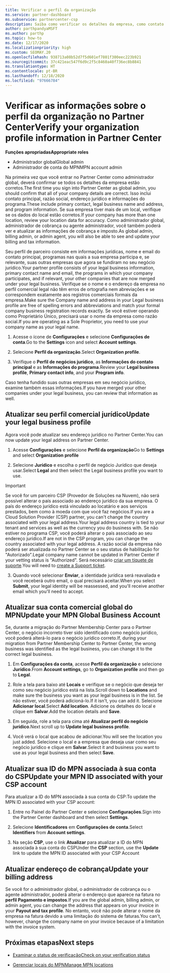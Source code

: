 ```yaml
---
title: Verificar o perfil da organização
ms.service: partner-dashboard
ms.subservice: partnercenter-csp
description: Saiba como verificar os detalhes da empresa, como contato principal, endereço e informações do programa. Você também pode atualizar seus endereços jurídico e para cobrança.
author: parthpandyaMSFT
ms.author: parthp
ms.topic: how-to
ms.date: 12/17/2020
ms.localizationpriority: high
ms.custom: SEOMAY.20
ms.openlocfilehash: 938713a08b52d7f5d601ef7801f300eec223b921
ms.sourcegitcommit: 37c421eac547f6d9c2f5c8460a40f736ec8b8841
ms.translationtype: HT
ms.contentlocale: pt-BR
ms.lasthandoff: 12/18/2020
ms.locfileid: "97666784"
---
```

# <a name="verify-your-organization-profile-information-in-partner-center"></a><span data-ttu-id="9da7b-104">Verificar as informações sobre o perfil da organização no Partner Center</span><span class="sxs-lookup"><span data-stu-id="9da7b-104">Verify your organization profile information in Partner Center</span></span>

<span data-ttu-id="9da7b-105">**Funções apropriadas**</span><span class="sxs-lookup"><span data-stu-id="9da7b-105">**Appropriate roles**</span></span>

- <span data-ttu-id="9da7b-106">Administrador global</span><span class="sxs-lookup"><span data-stu-id="9da7b-106">Global admin</span></span>
- <span data-ttu-id="9da7b-107">Administrador de conta do MPN</span><span class="sxs-lookup"><span data-stu-id="9da7b-107">MPN account admin</span></span>

<span data-ttu-id="9da7b-108">Na primeira vez que você entrar no Partner Center como administrador global, deverá confirmar se todos os detalhes da empresa estão corretos.</span><span class="sxs-lookup"><span data-stu-id="9da7b-108">The first time you sign into Partner Center as global admin, you should confirm that all of your company details are correct.</span></span> <span data-ttu-id="9da7b-109">Isso inclui contato principal, razão social, endereço jurídico e informações do programa.</span><span class="sxs-lookup"><span data-stu-id="9da7b-109">These include primary contact, legal business name and address, and program information.</span></span> <span data-ttu-id="9da7b-110">Se sua empresa tiver mais de um local, verifique se os dados do local estão corretos.</span><span class="sxs-lookup"><span data-stu-id="9da7b-110">If your company has more than one location, review your location data for accuracy.</span></span> <span data-ttu-id="9da7b-111">Como administrador global, administrador de cobrança ou agente administrador, você também poderá ver e atualizar as informações de cobrança e imposto.</span><span class="sxs-lookup"><span data-stu-id="9da7b-111">As global admin, billing admin, or admin agent, you will also be able to see and update your billing and tax information.</span></span>

<span data-ttu-id="9da7b-112">Seu perfil de parceiro consiste em informações jurídicas, nome e email do contato principal, programas nas quais a sua empresa participa e, se relevante, suas outras empresas que agora se fundiram no seu negócio jurídico.</span><span class="sxs-lookup"><span data-stu-id="9da7b-112">Your partner profile consists of your legal business information, primary contact name and email, the programs in which your company participates, and if relevant, your other companies that are now merged under your legal business.</span></span> <span data-ttu-id="9da7b-113">Verifique se o nome e o endereço da empresa no perfil comercial legal não têm erros de ortografia nem abreviações e se correspondem exatamente aos registros comerciais formais da empresa.</span><span class="sxs-lookup"><span data-stu-id="9da7b-113">Make sure the Company name and address in your Legal business profile are free of spelling errors and abbreviations and match your formal company business registration records exactly.</span></span> <span data-ttu-id="9da7b-114">Se você estiver operando como Proprietário Único, precisará usar o nome da empresa como razão social.</span><span class="sxs-lookup"><span data-stu-id="9da7b-114">If you are operating as a Sole Proprietor, you need to use your company name as your legal name.</span></span>

1. <span data-ttu-id="9da7b-115">Acesse o ícone de **Configurações** e selecione **Configurações de conta**.</span><span class="sxs-lookup"><span data-stu-id="9da7b-115">Go to the **Settings** icon and select **Account settings**.</span></span>
 
1. <span data-ttu-id="9da7b-116">Selecione **Perfil da organização**.</span><span class="sxs-lookup"><span data-stu-id="9da7b-116">Select **Organization profile**.</span></span> 

2. <span data-ttu-id="9da7b-117">Verifique o **Perfil de negócios jurídico**, as **Informações do contato principal** e as **Informações do programa**.</span><span class="sxs-lookup"><span data-stu-id="9da7b-117">Review your **Legal business profile**, **Primary contact info**, and your **Program info**.</span></span>

<span data-ttu-id="9da7b-118">Caso tenha fundido suas outras empresas em seu negócio jurídico, examine também essas informações.</span><span class="sxs-lookup"><span data-stu-id="9da7b-118">If you have merged your other companies under your legal business, you can review that information as well.</span></span> 

## <a name="update-your-legal-business-profile"></a><span data-ttu-id="9da7b-119">Atualizar seu perfil comercial jurídico</span><span class="sxs-lookup"><span data-stu-id="9da7b-119">Update your legal business profile</span></span>

<span data-ttu-id="9da7b-120">Agora você pode atualizar seu endereço jurídico no Partner Center.</span><span class="sxs-lookup"><span data-stu-id="9da7b-120">You can now update your legal address on Partner Center.</span></span>

1. <span data-ttu-id="9da7b-121">Acesse **Configurações** e selecione **Perfil da organização**</span><span class="sxs-lookup"><span data-stu-id="9da7b-121">Go to **Settings** and select **Organization profile**</span></span>


2. <span data-ttu-id="9da7b-122">Selecione **Jurídico** e escolha o perfil de negócio Jurídico que deseja usar.</span><span class="sxs-lookup"><span data-stu-id="9da7b-122">Select **Legal**  and then select the Legal business profile you want to use.</span></span>

>[!Important]
><span data-ttu-id="9da7b-123">Se você for um parceiro CSP (Provedor de Soluções na Nuvem), não será possível alterar o país associado ao endereço jurídico da sua empresa. O país do endereço jurídico está vinculado ao locatário e aos serviços prestados, bem como à moeda com que você faz negócios.</span><span class="sxs-lookup"><span data-stu-id="9da7b-123">If you are a Cloud Solution Provider (CSP) partner, you can't change the country associated with your legal address.Your legal address country is tied to your tenant and services as well as the currency you do business with.</span></span> <span data-ttu-id="9da7b-124">Se não estiver no programa CSP, você poderá alterar o país associado ao seu endereço jurídico.</span><span class="sxs-lookup"><span data-stu-id="9da7b-124">If are not in the CSP program, you can change the country associated with your legal address.</span></span> <span data-ttu-id="9da7b-125">A razão social da empresa não poderá ser atualizada no Partner Center se o seu status de habilitação for "Autorizado".</span><span class="sxs-lookup"><span data-stu-id="9da7b-125">Legal company name cannot be updated in Partner Center if your vetting status is "Authorized".</span></span> <span data-ttu-id="9da7b-126">Será necessário [criar um tíquete de suporte](https://partner.microsoft.com/dashboard/support/csp/servicerequests/create?stage=2&topicid=eb74583c-61b3-2124-bffc-00920e0ae772).</span><span class="sxs-lookup"><span data-stu-id="9da7b-126">You will need to [create a Support ticket](https://partner.microsoft.com/dashboard/support/csp/servicerequests/create?stage=2&topicid=eb74583c-61b3-2124-bffc-00920e0ae772).</span></span>

3. <span data-ttu-id="9da7b-127">Quando você selecionar **Enviar**, a identidade jurídica será reavaliada e você receberá outro email, o qual precisará aceitar.</span><span class="sxs-lookup"><span data-stu-id="9da7b-127">When you select **Submit**, your legal identity will be reassessed, and you'll receive another email which you'll need to accept.</span></span>

## <a name="update-your-mpn-global-business-account"></a><span data-ttu-id="9da7b-128">Atualizar sua conta comercial global do MPN</span><span class="sxs-lookup"><span data-stu-id="9da7b-128">Update your MPN Global Business Account</span></span>

<span data-ttu-id="9da7b-129">Se, durante a migração do Partner Membership Center para o Partner Center, o negócio incorreto tiver sido identificado como negócio jurídico, você poderá alterá-lo para o negócio jurídico correto.</span><span class="sxs-lookup"><span data-stu-id="9da7b-129">If, during your migration from Partner Membership Center to Partner Center, the wrong business was identified as the legal business, you can change it to the correct legal business.</span></span>

1. <span data-ttu-id="9da7b-130">Em **Configurações da conta**, acesse **Perfil da organização** e selecione **Jurídico**.</span><span class="sxs-lookup"><span data-stu-id="9da7b-130">From **Account settings**, go to **Organization profile** and then go to **Legal**.</span></span>

1.  <span data-ttu-id="9da7b-131">Role a tela para baixo até **Locais** e verifique se o negócio que deseja ter como seu negócio jurídico está na lista.</span><span class="sxs-lookup"><span data-stu-id="9da7b-131">Scroll down to **Locations** and make sure the business you want as your legal business is in the list.</span></span> <span data-ttu-id="9da7b-132">Se não estiver, você poderá adicioná-lo.</span><span class="sxs-lookup"><span data-stu-id="9da7b-132">If it isn't, you can add it.</span></span> <span data-ttu-id="9da7b-133">Selecione **Adicionar local**.</span><span class="sxs-lookup"><span data-stu-id="9da7b-133">Select **Add location**.</span></span> <span data-ttu-id="9da7b-134">Adicione os detalhes do local e clique em **Salvar**.</span><span class="sxs-lookup"><span data-stu-id="9da7b-134">Add the location details and **Save**.</span></span>

2. <span data-ttu-id="9da7b-135">Em seguida, role a tela para cima até **Atualizar perfil do negócio jurídico**.</span><span class="sxs-lookup"><span data-stu-id="9da7b-135">Next scroll up to **Update legal business profile**.</span></span>

3. <span data-ttu-id="9da7b-136">Você verá o local que acabou de adicionar.</span><span class="sxs-lookup"><span data-stu-id="9da7b-136">You will see the location you just added.</span></span> <span data-ttu-id="9da7b-137">Selecione o local e a empresa que deseja usar como seu negócio jurídico e clique em **Salvar**.</span><span class="sxs-lookup"><span data-stu-id="9da7b-137">Select it and business you want to use as your legal business and then select **Save**.</span></span>

## <a name="update-your-mpn-id-associated-with-your-csp-account"></a><span data-ttu-id="9da7b-138">Atualizar sua ID do MPN associada à sua conta do CSP</span><span class="sxs-lookup"><span data-stu-id="9da7b-138">Update your MPN ID associated with your CSP account</span></span>

<span data-ttu-id="9da7b-139">Para atualizar a ID do MPN associada à sua conta do CSP:</span><span class="sxs-lookup"><span data-stu-id="9da7b-139">To update the MPN ID associated with your CSP account:</span></span>

1. <span data-ttu-id="9da7b-140">Entre no Painel do Partner Center e selecione **Configurações**.</span><span class="sxs-lookup"><span data-stu-id="9da7b-140">Sign into the Partner Center dashboard and then select **Settings**.</span></span>
 
1. <span data-ttu-id="9da7b-141">Selecione **Identificadores** em **Configurações de conta**.</span><span class="sxs-lookup"><span data-stu-id="9da7b-141">Select **Identifiers** from **Account settings**.</span></span>

1. <span data-ttu-id="9da7b-142">Na seção **CSP**, use o link **Atualizar** para atualizar a ID do MPN associada à sua conta do CSP</span><span class="sxs-lookup"><span data-stu-id="9da7b-142">Under the **CSP** section, use the **Update** link to update the MPN ID associated with your CSP Account</span></span> 


## <a name="update-your-billing-address"></a><span data-ttu-id="9da7b-143">Atualizar endereço de cobrança</span><span class="sxs-lookup"><span data-stu-id="9da7b-143">Update your billing address</span></span>

<span data-ttu-id="9da7b-144">Se você for o administrador global, o administrador de cobrança ou o agente administrador, poderá alterar o endereço que aparece na fatura no **perfil Pagamento e impostos**.</span><span class="sxs-lookup"><span data-stu-id="9da7b-144">If you are the global admin, billing admin, or admin agent, you can change the address that appears on your invoice in your **Payout and tax profile**.</span></span> <span data-ttu-id="9da7b-145">No entanto, você não pode alterar o nome da empresa na fatura devido a uma limitação do sistema de faturas.</span><span class="sxs-lookup"><span data-stu-id="9da7b-145">You can't, however, change the company name on your invoice because of a limitation with the invoice system.</span></span>

## <a name="next-steps"></a><span data-ttu-id="9da7b-146">Próximas etapas</span><span class="sxs-lookup"><span data-stu-id="9da7b-146">Next steps</span></span>


- [<span data-ttu-id="9da7b-147">Examinar o status de verificação</span><span class="sxs-lookup"><span data-stu-id="9da7b-147">Check on your verification status</span></span>](verification-responses.md)
 
- [<span data-ttu-id="9da7b-148">Gerenciar locais do MPN</span><span class="sxs-lookup"><span data-stu-id="9da7b-148">Manage MPN locations</span></span>](manage-locations.md)



